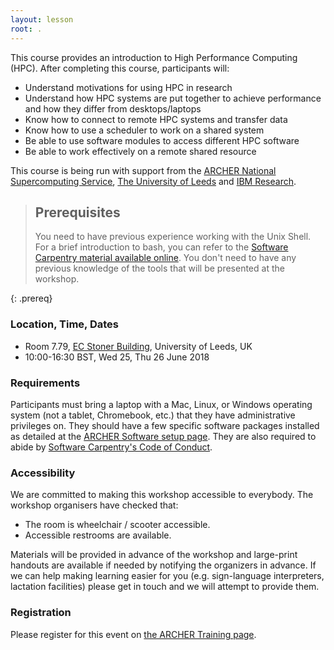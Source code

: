 ```yaml
---
layout: lesson
root: .
---
```


This course provides an introduction to High Performance Computing (HPC). After completing this course, participants will:

* Understand motivations for using HPC in research
* Understand how HPC systems are put together to achieve performance and how they differ from desktops/laptops
* Know how to connect to remote HPC systems and transfer data
* Know how to use a scheduler to work on a shared system
* Be able to use software modules to access different HPC software
* Be able to work effectively on a remote shared resource

This course is being run with support from the [ARCHER National Supercomputing Service](http://www.archer.ac.uk), [The University of Leeds](http://www.leeds.ac.uk) and [IBM Research](http://www.research.ibm.com/).

> ## Prerequisites
>
> You need to have previous experience working with the Unix Shell. For a brief introduction to bash, you can refer to the [Software Carpentry material available online](http://swcarpentry.github.io/shell-novice/). You don't need to have any previous knowledge of the tools that will be presented at the workshop.
>
{: .prereq}

### Location, Time, Dates

* Room 7.79, [EC Stoner Building](https://goo.gl/maps/5V8cXDY78Fr), University of Leeds, UK
* 10:00-16:30 BST, Wed 25, Thu 26 June 2018

### Requirements

Participants must bring a laptop with a Mac, Linux, or Windows operating system (not a tablet, Chromebook, etc.) that they have administrative privileges on. They should have a few specific software packages installed as detailed at the [ARCHER Software setup page](http://www.archer.ac.uk/training/courses/software.php). They are also required to abide by [Software Carpentry's Code of Conduct](https://software-carpentry.org/conduct.html).

### Accessibility 

We are committed to making this workshop accessible to everybody. The workshop organisers have checked that:

* The room is wheelchair / scooter accessible.
* Accessible restrooms are available.

Materials will be provided in advance of the workshop and large-print handouts are available if needed by notifying the organizers in advance. If we can help making learning easier for you (e.g. sign-language interpreters, lactation facilities) please get in touch and we will attempt to provide them.

### Registration

Please register for this event on [the ARCHER Training page](http://www.archer.ac.uk/training/).

